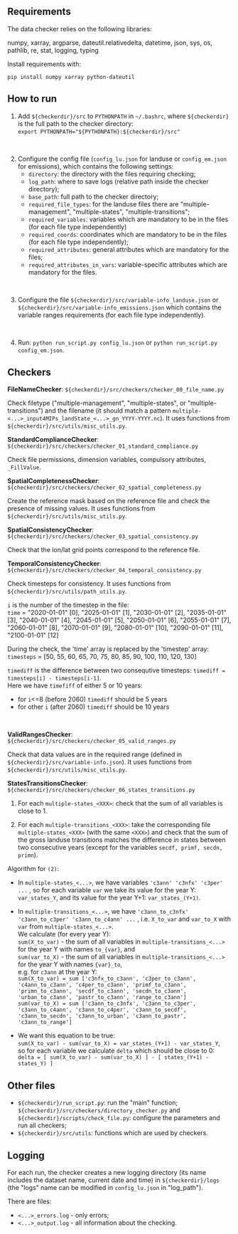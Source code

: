 

## Requirements
The data checker relies on the following libraries:

numpy, xarray, argparse, dateutil.relativedelta, datetime, json, sys, os, pathlib, re, stat, logging, typing

Install requirements with:

`pip install numpy xarray python-dateutil`

## How to run

1. Add `${checkerdir}/src` to `PYTHONPATH` in `~/.bashrc`, where `${checkerdir}` is the full path to the checker directory:<br>
`export PYTHONPATH="${PYTHONPATH}:${checkerdir}/src"`

<br>

2. Configure the config file (`config_lu.json` for landuse or `config_em.json` for emissions), which contains the following settings:
   - `directory`: the directory with the files requiring checking;
   - `log_path`: where to save logs (relative path inside the checker directory);
   - `base_path`: full path to the checker directory;
   - `required_file_types`: for the landuse files there are "multiple-management", "multiple-states", "multiple-transitions";
   - `required_variables`: variables which are mandatory to be in the files (for each file type independently)
   - `required_coords`: coordinates which are mandatory to be in the files (for each file type independently);
   - `required_attributes`: general attributes which are mandatory for the files;
   - `required_attributes_in_vars`: variable-specific attributes which are mandatory for the files.

<br>

3. Configure the file `${checkerdir}/src/variable-info_landuse.json` or `${checkerdir}/src/variable-info_emissions.json` which contains the variable ranges requirements (for each file type independently).
<br>

4. Run: `python run_script.py config_lu.json` or `python run_script.py config_em.json`. 

## Checkers 

**FileNameChecker**: `${checkerdir}/src/checkers/checker_00_file_name.py`
 
Check filetype ("multiple-management", "multiple-states", or "multiple-transitions") and the filename (it should match a pattern `multiple-<...>_input4MIPs_landState_<...>_gn_YYYY-YYYY.nc`). 
It uses functions from `${checkerdir}/src/utils/misc_utils.py`.
<br>

**StandardComplianceChecker**: `${checkerdir}/src/checkers/checker_01_standard_compliance.py`

Check file permissions, dimension variables, compulsory attributes, `_FillValue`.
<br>  

**SpatialCompletenessChecker**: `${checkerdir}/src/checkers/checker_02_spatial_completeness.py`

Create the reference mask based on the reference file and check the presence of missing values. 
It uses functions from `${checkerdir}/src/utils/misc_utils.py`.
<br>

**SpatialConsistencyChecker**: `${checkerdir}/src/checkers/checker_03_spatial_consistency.py`

Check that the lon/lat grid points correspond to the reference file.
<br>

**TemporalConsistencyChecker**: `${checkerdir}/src/checkers/checker_04_temporal_consistency.py`

Check timesteps for consistency.
It uses functions from `${checkerdir}/src/utils/path_utils.py`.

`i` is the number of the timestep in the file:<br>
`time` = "2020-01-01" [0], "2025-01-01" [1], "2030-01-01" [2], "2035-01-01" [3], "2040-01-01" [4],
        "2045-01-01" [5], "2050-01-01" [6], "2055-01-01" [7], "2060-01-01" [8], "2070-01-01" [9], 
        "2080-01-01" [10], "2090-01-01" [11], "2100-01-01" [12]<br>

During the check, the 'time' array is replaced by the 'timestep' array:<br>
`timesteps` = [50, 55, 60, 65, 70, 75, 80, 85, 90, 100, 110, 120, 130]<br>
               
`timediff` is the difference between two consequtive timesteps: `timediff = timesteps[i] - timesteps[i-1]`.<br> 
Here we have `timefiff` of either 5 or 10 years:<br>
- for `i`<=8 (before 2060) `timediff` should be 5 years
- for other `i` (after 2060) `timediff` should be 10 years

<br>

**ValidRangesChecker**: `${checkerdir}/src/checkers/checker_05_valid_ranges.py`

Check that data values are in the required range (defined in `${checkerdir}/src/variable-info.json`).
It uses functions from `${checkerdir}/src/utils/misc_utils.py`.


**StatesTransitionsChecker**: `${checkerdir}/src/checkers/checker_06_states_transitions.py`

1. For each `multiple-states_<XXX>`: check that the sum of all variables is close to 1.

2. For each `multiple-transitions_<XXX>`: take the corresponding file `multiple-states_<XXX>` (with the same `<XXX>`) and check that the sum of the gross landuse transitions matches the difference in states between two consecutive years (except for the variables `secdf, primf, secdn, primn`).

Algorithm for `(2)`: 

- In `multiple-states_<...>`, we have variables `'c3ann' 'c3nfx' 'c3per' ...` , so for each variable `var` we take its value for the year Y: `var_states_Y`, and its value for the year Y+1: `var_states_(Y+1)`.
   
- In `multiple-transitions_<...>`, we have `'c3ann_to_c3nfx' 'c3ann_to_c3per' 'c3ann_to_c4ann' ...` , i.e. `X_to_var` and `var_to_X` with `var` from `multiple-states_<...>`.<br>
We calculate (for every year Y):<br>
`sum(X_to_var)` - the sum of all variables in `multiple-transitions_<...>` for the year Y with names `to_{var}`, and<br>
`sum(var_to_X)` - the sum of all variables in `multiple-transitions_<...>` for the year Y with names `{var}_to`,<br>
e.g. for `c3ann` at the year Y:<br>
`sum(X_to_var) = sum ['c3nfx_to_c3ann', 'c3per_to_c3ann', 'c4ann_to_c3ann', 'c4per_to_c3ann', 'primf_to_c3ann', 'primn_to_c3ann', 'secdf_to_c3ann', 'secdn_to_c3ann', 'urban_to_c3ann', 'pastr_to_c3ann', 'range_to_c3ann']`<br>
`sum(var_to_X) = sum ['c3ann_to_c3nfx', 'c3ann_to_c3per', 'c3ann_to_c4ann', 'c3ann_to_c4per', 'c3ann_to_secdf', 'c3ann_to_secdn', 'c3ann_to_urban', 'c3ann_to_pastr', 'c3ann_to_range']`


- We want this equation to be true:<br> 
`sum(X_to_var) - sum(var_to_X) = var_states_(Y+1) - var_states_Y`, <br>
so for each variable we calculate `delta` which should be close to 0:<br>
`delta = [ sum(X_to_var) - sum(var_to_X) ] - [ states_(Y+1) - states_Y) ]`



## Other files

- `${checkerdir}/run_script.py`:  run the "main" function; `${checkerdir}/src/checkers/directory_checker.py` and `${checkerdir}/scripts/check_file.py`: configure the parameters and run all checkers;
- `${checkerdir}/src/utils`: functions which are used by checkers.

## Logging

For each run, the checker creates a new logging directory (its name includes the dataset name, current date and time) in  `${checkerdir}/logs` (the "logs" name can be modified in `config_lu.json` in "log_path"). 

There are files: 
- `<...>_errors.log` - only errors;
- `<...>_output.log` - all information about the checking.